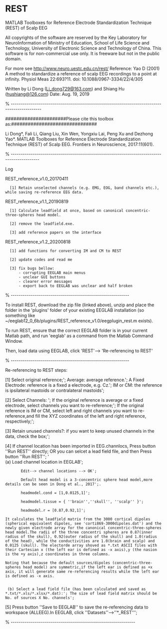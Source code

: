 # REST
 MATLAB Toolboxes for Reference Electrode Standardization Technique (REST) of Scalp EEG

All copyrights of the software are reserved by the Key Laboratory for NeuroInformation of Ministry of Education, School of Life Science and Technology, University of Electronic Science and Technology of China. This software is for non-commercial use only. It is freeware but not in the public domain.

For more see http://www.neuro.uestc.edu.cn/rest/
Reference: Yao D (2001) A method to standardize a reference of scalp EEG recordings to a point at infinity.
                      Physiol Meas 22:693?11. doi: 10.1088/0967-3334/22/4/305

Written by Li Dong (Li_dong729@163.com) and Shiang Hu (hushiang@126.com)
Date: Aug. 19, 2019

% ---------------------------------------------------------------------------------------------

######################Please cite this toolbox as:###############################

Li Dong*, Fali Li, Qiang Liu, Xin Wen, Yongxiu Lai, Peng Xu and Dezhong Yao*. MATLAB Toolboxes for Reference Electrode Standardization Technique (REST) of Scalp EEG. Frontiers in Neuroscience,  2017:11(601).

% --------------------------------------------------------------------------------------------

Log

REST_reference_v1.0_20170411
     
      [1] Retain unselected channels (e.g. EMG, EOG, band channels etc.), while saving re-reference EEG data.
REST_reference_v1.1_20190819
      
      [1] Calculate leadfield at once, based on canonical concentric-three-spheres head model.
      
      [2] remove the leadfield.exe.
      
      [3] add reference papers on the interface
      
REST_reference_v1.2_20200818

      [1] add functions for converting IM and CM to REST
      
      [2] update codes and read me
      
      [3] fix bugs bellow:
          - corrupting EEGLAB main menus
          - unclear GUI buttons
          - clearer error messages
          - export back to EEGLAB was unclear and half broken
          
% -----------------------------------------------------------

To install REST, download the zip file (linked above), unzip and place the folder in the 'plugins' folder of your existing EEGLAB installation (so something like ~/eeglab12_0_6b/plugins/REST_reference_v1.0/eegplugin_rest.m exists).

To run REST, ensure that the correct EEGLAB folder is in your current Matlab path, and run 'eeglab' as a command from the Matlab Command Window.

Then, load data using EEGLAB, click 'REST'--> 'Re-referencing to REST'

% -----------------------------------------------------------

Re-referencing to REST steps:
  
  [1] Select original reference;';
      Average: average reference.';
      A Fixed Electrode: reference is a fixed a electrode, e.g. Cz.';
      IM or CM: the reference is ipsilateral mastoids or contralateral mastoids';
  
  [2] Select Channels: ';
      If the original reference is average or a fixed electrode, select channels you want to re-reference;';
      If the original reference is IM or CM, select left and right channels you want to re-reference,and fill the XYZ coordinates of the left and right reference, respectively;';
  
  [3] Retain unused channels?: if you want to keep unused channels in the data, check the box;';
  
  [4] If channel location has been imported in EEG.channlocs, Press button ''Run REST'' directly; OR you can selcet a lead field file, and then Press button ''Run REST'';
  '   
  (a) Load channel location in EEGLAB';
          
           Edit--> channel locations --> OK';
          
           Default head model is a 3-concentric sphere head model,more details can be seen in Dong et al., 2017';.
          
           headmodel.cond = [1,0.0125,1]';
           
           headmodel.tissue = { ''brain'',''skull'', ''scalp'' }';
           
           headmodel.r = [0.87,0.92,1]';
   
    It calculates the leadfield matrix from the 3000 cortical dipoles (spherical equivalent dipoles, see 'corti869-3000dipoles.dat') and the newly given electrode array for the canonical concentric-three-spheres head model.The radii of the three concentri spheres are 0.87(inner radius of the skull), 0.92(outer radius of the skull) and 1.0(radius of the head), while the conductivities are 1.0(brain and scalp) and 0.0125 (skull). The electorde array shoved as *.txt ASCII files with their Cartesian x (the left ear is defined as -x axis),y (the nasion is the +y axis),z coordinates in three columns.
   
    Noting that because the default sources/dipoles (concentric-three-spheres head model) are symmetric,if the left ear is defined as +x axis, it will generate same re-referencing results while the left ear is defined as -x axis.

   
     (b) Select a lead field file (has been calculated and saved as *.txt/*.xls/*.xlsx/*.dat):'; The size of lead field matrix should be No. of sources X No. channels';

 [5] Press button ''Save to EEGLAB'' to save the re-referencing data to workspace (ALLEEG).In EEGLAB, click ''Datasets''-->''*_REST''';
 
% --------------------------------------------------------------
